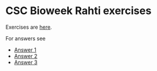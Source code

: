 # CSC Bioweek Rahti exercises

Exercises are [here](exercises.md).

For answers see

* [Answer 1](ans1/answer.md)
* [Answer 2](ans2/answer.md)
* [Answer 3](ans3/answer.md)
